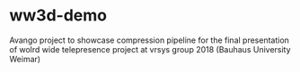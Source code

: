 # ww3d-demo
Avango project to showcase compression pipeline for the final presentation of wolrd wide telepresence project at vrsys group 2018 (Bauhaus University Weimar) 
